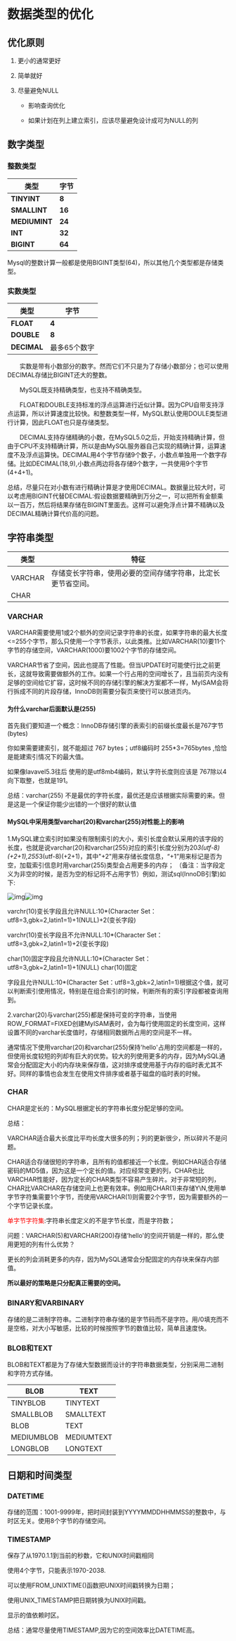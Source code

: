 # 数据类型的优化

## 优化原则

1. 更小的通常更好

2. 简单就好

3. 尽量避免NULL

   - 影响查询优化

   - 如果计划在列上建立索引，应该尽量避免设计成可为NULL的列

## 数字类型

### 整数类型

| **类型**      | **字节** |
| ------------- | -------- |
| **TINYINT**   | **8**    |
| **SMALLINT**  | **16**   |
| **MEDIUMINT** | **24**   |
| **INT**       | **32**   |
| **BIGINT**    | **64**   |

Mysql的整数计算一般都是使用BIGINT类型(64)，所以其他几个类型都是存储类型。

### 实数类型

| **类型**    | **字节**     |
| ----------- | ------------ |
| **FLOAT**   | **4**        |
| **DOUBLE**  | **8**        |
| **DECIMAL** | 最多65个数字 |

&emsp;&emsp;实数是带有小数部分的数字。然而它们不只是为了存储小数部分；也可以使用DECIMAL存储比BIGINT还大的整数。

&emsp;&emsp;MySQL既支持精确类型，也支持不精确类型。

&emsp;&emsp;FLOAT和DOUBLE支持标准的浮点运算进行近似计算。因为CPU自带支持浮点运算，所以计算速度比较快。和整数类型一样，MySQL默认使用DOULE类型进行计算，因此FLOAT也只是存储类型。

&emsp;&emsp;DECIMAL支持存储精确的小数，在MySQL5.0之后，开始支持精确计算，但由于CPU不支持精确计算，所以是由MySQL服务器自己实现的精确计算，运算速度不及浮点运算快。DECIMAL用4个字节存储9个数子，小数点单独用一个数字存储。比如DECIMAL(18,9),小数点两边将各存储9个数字，一共使用9个字节(4+4+1)。

​	总结，尽量只在对小数有进行精确计算是才使用DECIMAL。数据量比较大时，可以考虑用BIGINT代替DECIMAL:假设数据要精确到万分之一，可以把所有金额乘以一百万，然后将结果存储在BIGINT里面去。这样可以避免浮点计算不精确以及DECIMAL精确计算代价高的问题。

## 字符串类型

| 类型    | 特征                                                         |
| ------- | ------------------------------------------------------------ |
| VARCHAR | 存储变长字符串，使用必要的空间存储字符串，比定长更节省空间。 |
| CHAR    |                                                              |

### VARCHAR

VARCHAR需要使用1或2个额外的空间记录字符串的长度，如果字符串的最大长度<=255个字节，那么只使用一个字节表示，以此类推。比如VARCHAR(10)要11个字节的存储空间，VARCHAR(1000)要1002个字节的存储空间。

VARCHAR节省了空间，因此也提高了性能。但当UPDATE时可能使行比之前更长，这就导致需要做额外的工作。如果一个行占用的空间增长了，且当前页内没有足够的空间给它扩容，这时候不同的存储引擎的解决方案都不一样，MyISAM会将行拆成不同的片段存储，InnoDB则需要分裂页来使行可以放进页内。

#### 为什么varchar后面默认是(255)

首先我们要知道一个概念：InnoDB存储引擎的表索引的前缀长度最长是767字节(bytes)

你如果需要建索引，就不能超过 767 bytes；utf8编码时 255*3=765bytes ,恰恰是能建索引情况下的最大值。

如果像lavavel5.3往后 使用的是utf8mb4编码，默认字符长度则应该是 767除以4向下取整，也就是191。

总结：varchar(255) 不是最优的字符长度，最优还是应该根据实际需要的来。但是这是一个保证你能少出错的一个很好的默认值



#### MySQL中采用类型varchar(20)和varchar(255)对性能上的影响



1.MySQL建立索引时如果没有限制索引的大小，索引长度会默认采用的该字段的长度，也就是说varchar(20)和varchar(255)对应的索引长度分别为20*3(utf-8)(+2+1),255*3(utf-8)(+2+1)，其中"+2"用来存储长度信息，“+1”用来标记是否为空，加载索引信息时用varchar(255)类型会占用更多的内存； （备注：当字段定义为非空的时候，是否为空的标记将不占用字节）例如，测试sql(InnoDB引擎)如下:

![img](https://blog.csdn.net/liqfyiyi/article/details/77868924)![img](https://img-blog.csdn.net/20170906171709855?watermark/2/text/aHR0cDovL2Jsb2cuY3Nkbi5uZXQvbGlxZnlpeWk=/font/5a6L5L2T/fontsize/400/fill/I0JBQkFCMA==/dissolve/70/gravity/Center)

varchr(10)变长字段且允许NULL:10*(Character Set：utf8=3,gbk=2,latin1=1)+1(NULL)+2(变长字段) 

varchr(10)变长字段且不允许NULL:10*(Character Set：utf8=3,gbk=2,latin1=1)+2(变长字段) 

char(10)固定字段且允许NULL:10*(Character Set：utf8=3,gbk=2,latin1=1)+1(NULL) char(10)固定

字段且允许NULL:10*(Character Set：utf8=3,gbk=2,latin1=1)根据这个值，就可以判断索引使用情况，特别是在组合索引的时候，判断所有的索引字段都被查询用到。

2.varchar(20)与varchar(255)都是保持可变的字符串，当使用ROW_FORMAT=FIXED创建MyISAM表时，会为每行使用固定的长度空间，这样设置不同的varchar长度值时，存储相同数据所占用的空间是不一样。

通常情况下使用varchar(20)和varchar(255)保持'hello'占用的空间都是一样的，但使用长度较短的列却有巨大的优势。较大的列使用更多的内存，因为MySQL通常会分配固定大小的内存块来保存值，这对排序或使用基于内存的临时表尤其不好。同样的事情也会发生在使用文件排序或者基于磁盘的临时表的时候。

### CHAR

CHAR是定长的：MySQL根据定长的字符串长度分配足够的空间。

总结：

VARCHAR适合最大长度比平均长度大很多的列；列的更新很少，所以碎片不是问题。

CHAR适合存储很短的字符串，且所有的值都接近一个长度。例如CHAR适合存储密码的MD5值，因为这是一个定长的值。对应经常变更的列，CHAR也比VARCHAR性能好，因为定长的CHAR类型不容易产生碎片。对于非常短的列，CHAR比VARCHAR在存储空间上也更有效率。例如用CHAR(1)来存储Y\N,使用单字节字符集需要1个字节，而使用VARCHAR(1)则需要2个字节，因为需要额外的一个字节记录长度。

<font color='red'>单字节字符集</font>:字符串长度定义的不是字节长度，而是字符数；

问题：VARCHAR(5)和VARCHAR(200)存储‘hello'的空间开销是一样的，那么使用更短的列有什么优势？

更长的列会消耗更多的内存，因为MySQL通常会分配固定的内存块来保存内部值。

**所以最好的策略是只分配真正需要的空间。**

### BINARY和VARBINARY

存储的是二进制字符串。二进制字符串存储的是字节码而不是字符。用/0填充而不是空格，对大小写敏感，比较的时候按照字节的数值比较，简单且速度快。

### BLOB和TEXT

BLOB和TEXT都是为了存储大型数据而设计的字符串数据类型，分别采用二进制和字符方式存储。

| BLOB       | TEXT       |
| ---------- | ---------- |
| TINYBLOB   | TINYTEXT   |
| SMALLBLOB  | SMALLTEXT  |
| BLOB       | TEXT       |
| MEDIUMBLOB | MEDIUMTEXT |
| LONGBLOB   | LONGTEXT   |

## 日期和时间类型

### DATETIME

存储的范围：1001-9999年，把时间封装到YYYYMMDDHHMMSS的整数中，与时区无关。使用8个字节的存储空间。

### TIMESTAMP

保存了从1970.1.1到当前的秒数，它和UNIX时间戳相同

使用4个字节，只能表示1970-2038.

可以使用FROM_UNIXTIME()函数把UNIX时间戳转换为日期；

使用UNIX_TIMESTAMP把日期转换为UNIX时间戳。

显示的值依赖时区。

总结：通常尽量使用TIMESTAMP,因为它的空间效率比DATETIME高。

